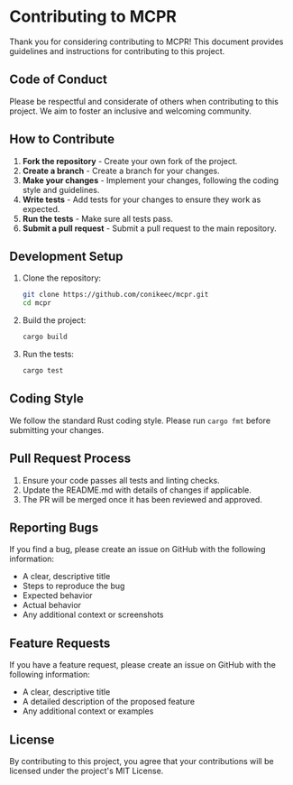# Contributing to MCPR

Thank you for considering contributing to MCPR! This document provides guidelines and instructions for contributing to this project.

## Code of Conduct

Please be respectful and considerate of others when contributing to this project. We aim to foster an inclusive and welcoming community.

## How to Contribute

1. **Fork the repository** - Create your own fork of the project.
2. **Create a branch** - Create a branch for your changes.
3. **Make your changes** - Implement your changes, following the coding style and guidelines.
4. **Write tests** - Add tests for your changes to ensure they work as expected.
5. **Run the tests** - Make sure all tests pass.
6. **Submit a pull request** - Submit a pull request to the main repository.

## Development Setup

1. Clone the repository:
   ```bash
   git clone https://github.com/conikeec/mcpr.git
   cd mcpr
   ```

2. Build the project:
   ```bash
   cargo build
   ```

3. Run the tests:
   ```bash
   cargo test
   ```

## Coding Style

We follow the standard Rust coding style. Please run `cargo fmt` before submitting your changes.

## Pull Request Process

1. Ensure your code passes all tests and linting checks.
2. Update the README.md with details of changes if applicable.
3. The PR will be merged once it has been reviewed and approved.

## Reporting Bugs

If you find a bug, please create an issue on GitHub with the following information:
- A clear, descriptive title
- Steps to reproduce the bug
- Expected behavior
- Actual behavior
- Any additional context or screenshots

## Feature Requests

If you have a feature request, please create an issue on GitHub with the following information:
- A clear, descriptive title
- A detailed description of the proposed feature
- Any additional context or examples

## License

By contributing to this project, you agree that your contributions will be licensed under the project's MIT License. 